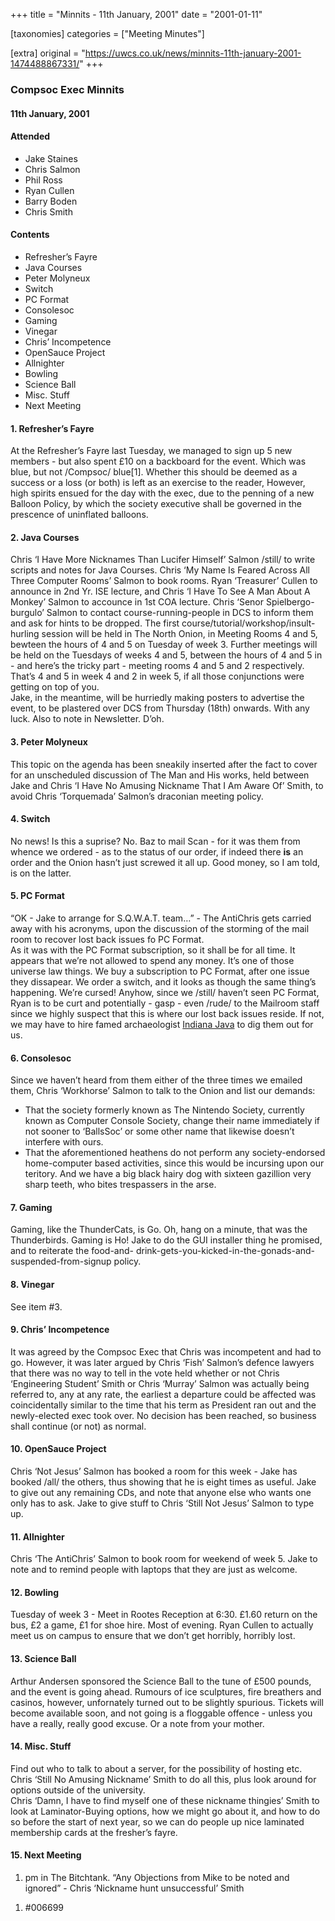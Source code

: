 +++
title = "Minnits - 11th January, 2001"
date = "2001-01-11"

[taxonomies]
categories = ["Meeting Minutes"]

[extra]
original = "https://uwcs.co.uk/news/minnits-11th-january-2001-1474488867331/"
+++

### Compsoc Exec Minnits

#### 11th January, 2001

#### Attended

  - Jake Staines
  - Chris Salmon
  - Phil Ross
  - Ryan Cullen
  - Barry Boden
  - Chris Smith

#### Contents

  - Refresher’s Fayre
  - Java Courses
  - Peter Molyneux
  - Switch
  - PC Format
  - Consolesoc
  - Gaming
  - Vinegar
  - Chris’ Incompetence
  - OpenSauce Project
  - Allnighter
  - Bowling
  - Science Ball
  - Misc. Stuff
  - Next Meeting

#### 1\. Refresher’s Fayre

At the Refresher’s Fayre last Tuesday, we managed to sign up 5 new members - but also spent £10 on a backboard for the event. Which was blue, but not /Compsoc/ blue\[1\]. Whether this should be deemed as a success or a loss (or both) is left as an exercise to the reader, However, high spirits ensued for the day with the exec, due to the penning of a new Balloon Policy, by which the society executive shall be governed in the prescence of uninflated balloons.

#### 2\. Java Courses

Chris ‘I Have More Nicknames Than Lucifer Himself’ Salmon /still/ to write scripts and notes for Java Courses. Chris ‘My Name Is Feared Across All Three Computer Rooms’ Salmon to book rooms. Ryan ‘Treasurer’ Cullen to announce in 2nd Yr. ISE lecture, and Chris ‘I Have To See A Man About A Monkey’ Salmon to accounce in 1st COA lecture. Chris ‘Senor Spielbergo-burgulo’ Salmon to contact course-running-people in DCS to inform them and ask for hints to be dropped. The first course/tutorial/workshop/insult-hurling session will be held in The North Onion, in Meeting Rooms 4 and 5, bewteen the hours of 4 and 5 on Tuesday of week 3. Further meetings will be held on the Tuesdays of weeks 4 and 5, between the hours of 4 and 5 in - and here’s the tricky part - meeting rooms 4 and 5 and 2 respectively. That’s 4 and 5 in week 4 and 2 in week 5, if all those conjunctions were getting on top of you.  
Jake, in the meantime, will be hurriedly making posters to advertise the event, to be plastered over DCS from Thursday (18th) onwards. With any luck. Also to note in Newsletter. D’oh.

#### 3\. Peter Molyneux

This topic on the agenda has been sneakily inserted after the fact to cover for an unscheduled discussion of The Man and His works, held between Jake and Chris ‘I Have No Amusing Nickname That I Am Aware Of’ Smith, to avoid Chris ‘Torquemada’ Salmon’s draconian meeting policy.

#### 4\. Switch

No news\! Is this a suprise? No. Baz to mail Scan - for it was them from whence we ordered - as to the status of our order, if indeed there **is** an order and the Onion hasn’t just screwed it all up. Good money, so I am told, is on the latter.

#### 5\. PC Format

“OK - Jake to arrange for S.Q.W.A.T. team…” - The AntiChris gets carried away with his acronyms, upon the discussion of the storming of the mail room to recover lost back issues fo PC Format.  
As it was with the PC Format subscription, so it shall be for all time. It appears that we’re not allowed to spend any money. It’s one of those universe law things. We buy a subscription to PC Format, after one issue they dissapear. We order a switch, and it looks as though the same thing’s happening. We’re cursed\! Anyhow, since we /still/ haven’t seen PC Format, Ryan is to be curt and potentially - gasp - even /rude/ to the Mailroom staff since we highly suspect that this is where our lost back issues reside. If not, we may have to hire famed archaeologist [Indiana Java](http://www.geocities.com/siliconvalley/foothills/8436/indyjava/) to dig them out for us.

#### 6\. Consolesoc

Since we haven’t heard from them either of the three times we emailed them, Chris ‘Workhorse’ Salmon to talk to the Onion and list our demands:

  - That the society formerly known as The Nintendo Society, currently known as Computer Console Society, change their name immediately if not sooner to ‘BallsSoc’ or some other name that likewise doesn’t interfere with ours.
  - That the aforementioned heathens do not perform any society-endorsed home-computer based activities, since this would be incursing upon our teritory. And we have a big black hairy dog with sixteen gazillion very sharp teeth, who bites trespassers in the arse.

#### 7\. Gaming

Gaming, like the ThunderCats, is Go. Oh, hang on a minute, that was the Thunderbirds. Gaming is Ho\! Jake to do the GUI installer thing he promised, and to reiterate the food-and- drink-gets-you-kicked-in-the-gonads-and-suspended-from-signup policy.

#### 8\. Vinegar

See item \#3.

#### 9\. Chris’ Incompetence

It was agreed by the Compsoc Exec that Chris was incompetent and had to go. However, it was later argued by Chris ‘Fish’ Salmon’s defence lawyers that there was no way to tell in the vote held whether or not Chris ‘Engineering Student’ Smith or Chris ‘Murray’ Salmon was actually being referred to, any at any rate, the earliest a departure could be affected was coincidentally similar to the time that his term as President ran out and the newly-elected exec took over. No decision has been reached, so business shall continue (or not) as normal.

#### 10\. OpenSauce Project

Chris ‘Not Jesus’ Salmon has booked a room for this week - Jake has booked /all/ the others, thus showing that he is eight times as useful. Jake to give out any remaining CDs, and note that anyone else who wants one only has to ask. Jake to give stuff to Chris ‘Still Not Jesus’ Salmon to type up.

#### 11\. Allnighter

Chris ‘The AntiChris’ Salmon to book room for weekend of week 5. Jake to note and to remind people with laptops that they are just as welcome.

#### 12\. Bowling

Tuesday of week 3 - Meet in Rootes Reception at 6:30. £1.60 return on the bus, £2 a game, £1 for shoe hire. Most of evening. Ryan Cullen to actually meet us on campus to ensure that we don’t get horribly, horribly lost.

#### 13\. Science Ball

Arthur Andersen sponsored the Science Ball to the tune of £500 pounds, and the event is going ahead. Rumours of ice sculptures, fire breathers and casinos, however, unfornately turned out to be slightly spurious. Tickets will become available soon, and not going is a floggable offence - unless you have a really, really good excuse. Or a note from your mother.

#### 14\. Misc. Stuff

Find out who to talk to about a server, for the possibility of hosting etc. Chris ‘Still No Amusing Nickname’ Smith to do all this, plus look around for options outside of the university.  
Chris ‘Damn, I have to find myself one of these nickname thingies’ Smith to look at Laminator-Buying options, how we might go about it, and how to do so before the start of next year, so we can do people up nice laminated membership cards at the fresher’s fayre.

#### 15\. Next Meeting

1.  pm in The Bitchtank. “Any Objections from Mike to be noted and ignored” - Chris ‘Nickname hunt unsuccessful’ Smith

<!-- end list -->

1.  \#006699
